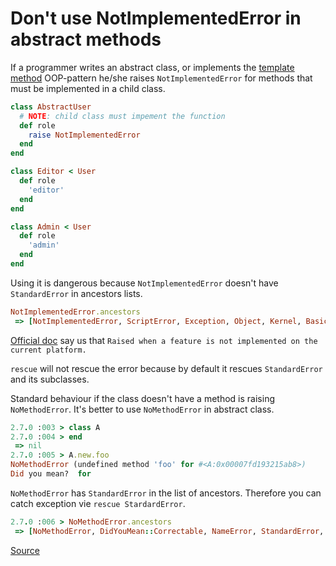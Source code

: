 # Don't use NotImplementedError in abstract methods

If a programmer writes an abstract class, or implements the [template method](https://refactoring.guru/design-patterns/template-method) OOP-pattern he/she raises `NotImplementedError` for methods that must be implemented in a child class.

```ruby
class AbstractUser
  # NOTE: child class must impement the function
  def role
    raise NotImplementedError
  end
end

class Editor < User
  def role
    'editor'
  end
end

class Admin < User
  def role
    'admin'
  end
end
```

Using it is dangerous because `NotImplementedError` doesn't have `StandardError` in ancestors lists.

```ruby
NotImplementedError.ancestors
 => [NotImplementedError, ScriptError, Exception, Object, Kernel, BasicObject]
```

[Official doc](https://ruby-doc.org/core-3.0.1/NotImplementedError.html) say us that `Raised when a feature is not implemented on the current platform. `

`rescue` will not rescue the error because by default it rescues `StandardError` and its subclasses.

Standard behaviour if the class doesn't have a method is raising `NoMethodError`. It's better to use `NoMethodError` in abstract class.

```ruby
2.7.0 :003 > class A
2.7.0 :004 > end
 => nil
2.7.0 :005 > A.new.foo
NoMethodError (undefined method 'foo' for #<A:0x00007fd193215ab8>)
Did you mean?  for
```

`NoMethodError` has `StandardError` in the list of ancestors. Therefore you can catch exception vie `rescue StardardError`.

```ruby
2.7.0 :006 > NoMethodError.ancestors
 => [NoMethodError, DidYouMean::Correctable, NameError, StandardError, Exception, Object, Kernel, BasicObject]
```

[Source](https://oleg0potapov.medium.com/ruby-notimplementederror-dont-use-it-dff1fd7228e5)
